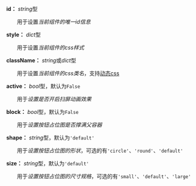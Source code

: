 **id：** *string*型

　　用于设置*当前组件的唯一id信息*

**style：** *dict*型

　　用于设置*当前组件的css样式*

**className：** *string*或*dict*型

　　用于设置*当前组件的css类名*，支持[动态css](/advanced-classname)

**active：** *bool*型，默认为`False`

　　用于*设置是否开启扫屏动画效果*

**block：** *bool*型，默认为`False`

　　用于*设置按钮占位图是否撑满父容器*

**shape：** *string*型，默认为`'default'`

　　用于*设置按钮占位图的形状*，可选的有`'circle'`、`'round'`、`'default'`

**size：** *string*型，默认为`'default'`

　　用于*设置按钮占位图的尺寸规格*，可选的有`'small'`、`'default'`、`'large'`